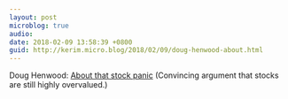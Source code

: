 ```yaml
---
layout: post
microblog: true
audio: 
date: 2018-02-09 13:58:39 +0800
guid: http://kerim.micro.blog/2018/02/09/doug-henwood-about.html
---
```

Doug Henwood: [About that stock panic](https://lbo-news.com/2018/02/08/about-that-stock-panic/) (Convincing argument that stocks are still highly overvalued.)
